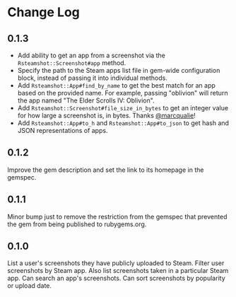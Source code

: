 # Change Log

## 0.1.3

- Add ability to get an app from a screenshot via the `Rsteamshot::Screenshot#app` method.
- Specify the path to the Steam apps list file in gem-wide configuration block, instead of passing it into individual methods.
- Add `Rsteamshot::App#find_by_name` to get the best match for an app based on the provided name. For example, passing "oblivion" will return the app named "The Elder Scrolls IV: Oblivion".
- Add `Rsteamshot::Screenshot#file_size_in_bytes` to get an integer value for how large a screenshot is, in bytes. Thanks [@marcqualie](https://github.com/marcqualie)!
- Add `Rsteamshot::App#to_h` and `Rsteamshot::App#to_json` to get hash and JSON representations of apps.

## 0.1.2

Improve the gem description and set the link to its homepage in the gemspec.

## 0.1.1

Minor bump just to remove the restriction from the gemspec that prevented the gem from being published to rubygems.org.

## 0.1.0

List a user's screenshots they have publicly uploaded to Steam. Filter user screenshots by Steam app. Also list screenshots taken in a particular Steam app. Can search an app's screenshots. Can sort screenshots by popularity or upload date.
